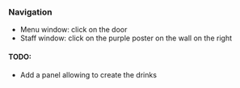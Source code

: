 ### Navigation

- Menu window: click on the door
- Staff window: click on the purple poster on the wall on the right

#### TODO:

- Add a panel allowing to create the drinks
